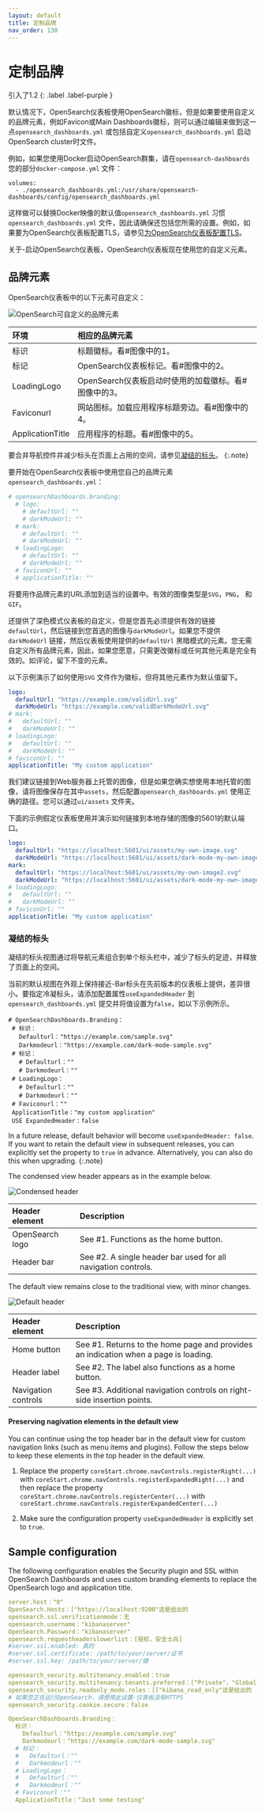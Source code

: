 ```yaml
---
layout: default
title: 定制品牌
nav_order: 130
---
```


# 定制品牌
引入了1.2
{: .label .label-purple }

默认情况下，OpenSearch仪表板使用OpenSearch徽标，但是如果要使用自定义的品牌元素，例如Favicon或Main Dashboards徽标，则可以通过编辑来做到这一点`opensearch_dashboards.yml` 或包括自定义`opensearch_dashboards.yml` 启动OpenSearch cluster时文件。

例如，如果您使用Docker启动OpenSearch群集，请在`opensearch-dashboards` 您的部分`docker-compose.yml` 文件：

```
volumes:
  - ./opensearch_dashboards.yml:/usr/share/opensearch-dashboards/config/opensearch_dashboards.yml
```

这样做可以替换Docker映像的默认值`opensearch_dashboards.yml` 习惯`opensearch_dashboards.yml` 文件，因此请确保还包括您所需的设置。例如，如果要为OpenSearch仪表板配置TLS，请参见[为OpenSearch仪表板配置TLS]({{site.url}}{{site.baseurl}}/dashboards/install/tls)。

关于-启动OpenSearch仪表板，OpenSearch仪表板现在使用您的自定义元素。

## 品牌元素

OpenSearch仪表板中的以下元素可自定义：

![OpenSearch可自定义的品牌元素]({{site.url}}{{site.baseurl}}/images/dashboards-branding-labels.png)

环境| 相应的品牌元素
:--- | :---
标识| 标题徽标。看#图像中的1。
标记| OpenSearch仪表板标记。看#图像中的2。
LoadingLogo| OpenSearch仪表板启动时使用的加载徽标。看#图像中的3。
Faviconurl| 网站图标。加载应用程序标题旁边。看#图像中的4。
ApplicationTitle| 应用程序的标题。看#图像中的5。

要合并导航控件并减少标头在页面上占用的空间，请参见[凝结的标头](#condensed-header)。
{:.note}

要开始在OpenSearch仪表板中使用您自己的品牌元素`opensearch_dashboards.yml`：

```yml
# opensearchDashboards.branding:
  # logo:
    # defaultUrl: ""
    # darkModeUrl: ""
  # mark:
    # defaultUrl: ""
    # darkModeUrl: ""
  # loadingLogo:
    # defaultUrl: ""
    # darkModeUrl: ""
  # faviconUrl: ""
  # applicationTitle: ""
```

将要用作品牌元素的URL添加到适当的设置中。有效的图像类型是`SVG`，`PNG`， 和`GIF`。

还提供了深色模式仪表板的自定义，但是您首先必须提供有效的链接`defaultUrl`，然后链接到您首选的图像与`darkModeUrl`。如果您不提供`darkModeUrl` 链接，然后仪表板使用提供的`defaultUrl` 黑暗模式的元素。您无需自定义所有品牌元素，因此，如果您愿意，只需更改徽标或任何其他元素是完全有效的。如评论，留下不变的元素。

以下示例演示了如何使用`SVG` 文件作为徽标，但将其他元素作为默认值留下。

```yml
logo:
  defaultUrl: "https://example.com/validUrl.svg"
  darkModeUrl: "https://example.com/validDarkModeUrl.svg"
# mark:
#   defaultUrl: ""
#   darkModeUrl: ""
# loadingLogo:
#   defaultUrl: ""
#   darkModeUrl: ""
# faviconUrl: ""
applicationTitle: "My custom application"
```

我们建议链接到Web服务器上托管的图像，但是如果您确实想使用本地托管的图像，请将图像保存在其中`assets`，然后配置`opensearch_dashboards.yml` 使用正确的路径。您可以通过`ui/assets` 文件夹。

下面的示例假定仪表板使用并演示如何链接到本地存储的图像的5601的默认端口。

```yml
logo:
  defaultUrl: "https://localhost:5601/ui/assets/my-own-image.svg"
  darkModeUrl: "https://localhost:5601/ui/assets/dark-mode-my-own-image.svg"
mark:
  defaultUrl: "https://localhost:5601/ui/assets/my-own-image2.svg"
  darkModeUrl: "https://localhost:5601/ui/assets/dark-mode-my-own-image2.svg"
# loadingLogo:
#   defaultUrl: ""
#   darkModeUrl: ""
# faviconUrl: ""
applicationTitle: "My custom application"
```

### 凝结的标头

凝结的标头视图通过将导航元素组合到单个标头栏中，减少了标头的足迹，并释放了页面上的空间。

当前的默认视图在外观上保持接近-Bar标头在先前版本的仪表板上提供，差异很小。要指定冷凝标头，请添加配置属性`useExpandedHeader` 到`opensearch_dashboards.yml` 提交并将值设置为`false`，如以下示例所示。

 ```YML
# OpenSearchDashboards.Branding：
  # 标识：
    Defaulturl："https://example.com/sample.svg"
    Darkmodeurl："https://example.com/dark-mode-sample.svg"
  # 标记：
    # Defaulturl：""
    # Darkmodeurl：""
  # LoadingLogo：
    # Defaulturl：""
    # Darkmodeurl：""
  # Faviconurl：""
  ApplicationTitle："my custom application"
  USE ExpandedHeader：false
```

In a future release, default behavior will become `useExpandedHeader: false`. If you want to retain the default view in subsequent releases, you can explicitly set the property to `true` in advance. Alternatively, you can also do this when upgrading.
{:.note}

The condensed view header appears as in the example below.

![Condensed header]({{site.url}}{{site.baseurl}}/images/DBs-Condensed.jpeg)

Header element | Description
:--- | :---
OpenSearch logo | See #1. Functions as the home button.
Header bar | See #2. A single header bar used for all navigation controls.

The default view remains close to the traditional view, with minor changes.

![Default header]({{site.url}}{{site.baseurl}}/images/DBs-Traditional.jpeg)

Header element | Description
:--- | :---
Home button | See #1. Returns to the home page and provides an indication when a page is loading.
Header label | See #2. The label also functions as a home button.
Navigation controls | See #3. Additional navigation controls on right-side insertion points.

#### Preserving nagivation elements in the default view

You can continue using the top header bar in the default view for custom navigation links (such as menu items and plugins). Follow the steps below to keep these elements in the top header in the default view.
1. Replace the property `coreStart.chrome.navControls.registerRight(...)` with `coreStart.chrome.navControls.registerExpandedRight(...)` and then replace the property  `coreStart.chrome.navControls.registerCenter(...)` with `coreStart.chrome.navControls.registerExpandedCenter(...)`

2. Make sure the configuration property `useExpandedHeader` is explicitly set to `true`.


## Sample configuration

The following configuration enables the Security plugin and SSL within OpenSearch Dashboards and uses custom branding elements to replace the OpenSearch logo and application title.

```yml
server.host："0"
OpenSearch.Hosts：["https://localhost:9200"这是给出的
opensearch.ssl.verificationmode：无
opensearch.username："kibanaserver"
OpenSearch.Password："kibanaserver"
opensearch.requestheaderslowerlist：[授权，安全士兵]
#server.ssl.enabled: 真的
#server.ssl.certificate: /path/to/your/server/证书
#server.ssl.key: /path/to/your/server/键

opensearch_security.multitenancy.enabled：true
opensearch_security.multitenancy.tenants.preferred：["Private"，"Global"这是给出的
opensearch_security.readonly_mode.roles：[["kibana_read_only"这是给出的
# 如果您正在运行OpenSearch，请使用此设置-仪表板没有HTTPS
opensearch_security.cookie.secure：false

OpenSearchDashboards.Branding：
  标识：
    Defaulturl："https://example.com/sample.svg"
    Darkmodeurl："https://example.com/dark-mode-sample.svg"
  # 标记：
  #   Defaulturl：""
  #   Darkmodeurl：""
  # LoadingLogo：
  #   Defaulturl：""
  #   Darkmodeurl：""
  # Faviconurl：""
  ApplicationTitle："Just some testing"
```

